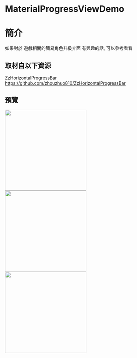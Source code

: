 # MaterialProgressViewDemo

簡介
==================================
如果對於 遊戲相關的簡易角色升級介面 有興趣的話, 可以參考看看                                   

取材自以下資源
--------
ZzHorizontalProgressBar                                   
https://github.com/zhouzhuo810/ZzHorizontalProgressBar
                          
預覽
--------
<p align="left">
  <img src="https://i.imgur.com/VETLS4M.png" width="260"/>
  <img src="https://i.imgur.com/BGe3ylm.png" width="260"/>
  <img src="https://i.imgur.com/qdsyXTJ.png" width="260"/>
</p>  
